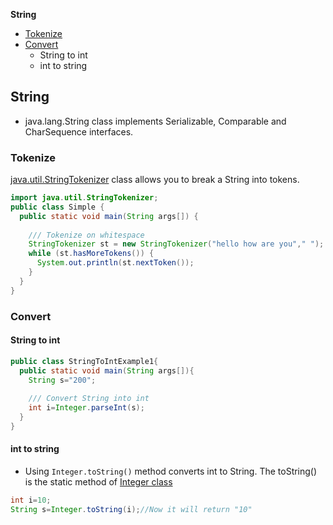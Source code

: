 **String**
- [Tokenize](#tok)
- [Convert](#con)
  - String to int
  - int to string

## String
- java.lang.String class implements Serializable, Comparable and CharSequence interfaces.

<a name=tok></a>
### Tokenize
[java.util.StringTokenizer](../Classes) class allows you to break a String into tokens.
```java
import java.util.StringTokenizer;  
public class Simple {  
  public static void main(String args[]) {  
  
    /// Tokenize on whitespace
    StringTokenizer st = new StringTokenizer("hello how are you"," ");
    while (st.hasMoreTokens()) {  
      System.out.println(st.nextToken());  
    } 
  }
}
```

<a name=con></a>
### Convert
#### String to int
```java
public class StringToIntExample1{  
  public static void main(String args[]){  
    String s="200";  
    
    /// Convert String into int
    int i=Integer.parseInt(s);
  }
}
```
#### int to string
- Using `Integer.toString()` method converts int to String. The toString() is the static method of [Integer class](../Classes)
```java
int i=10;  
String s=Integer.toString(i);//Now it will return "10"  
```

